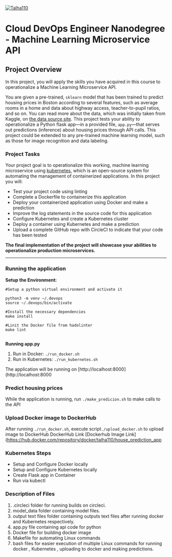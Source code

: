  [![Talha110](https://circleci.com/gh/talha110/Udacity-project-4.svg?style=svg)](https://app.circleci.com/pipelines/github/talha110/Udacity-project-4)

# Cloud DevOps Engineer Nanodegree - Machine Learning Microservice API



## Project Overview

In this project, you will apply the skills you have acquired in this course to operationalize a Machine Learning Microservice API. 

You are given a pre-trained, `sklearn` model that has been trained to predict housing prices in Boston according to several features, such as average rooms in a home and data about highway access, teacher-to-pupil ratios, and so on. You can read more about the data, which was initially taken from Kaggle, on [the data source site](https://www.kaggle.com/c/boston-housing). This project tests your ability to operationalize a Python flask app—in a provided file, `app.py`—that serves out predictions (inference) about housing prices through API calls. This project could be extended to any pre-trained machine learning model, such as those for image recognition and data labeling.

### Project Tasks

Your project goal is to operationalize this working, machine learning microservice using [kubernetes](https://kubernetes.io/), which is an open-source system for automating the management of containerized applications. In this project you will:
* Test your project code using linting
* Complete a Dockerfile to containerize this application
* Deploy your containerized application using Docker and make a prediction
* Improve the log statements in the source code for this application
* Configure Kubernetes and create a Kubernetes cluster
* Deploy a container using Kubernetes and make a prediction
* Upload a complete GitHub repo with CircleCI to indicate that your code has been tested

**The final implementation of the project will showcase your abilities to operationalize production microservices.**

---

### Running the application

**Setup the Environment:**

```
#Setup a python virtual environment and activate it

python3 -m venv ~/.devops
source ~/.devops/bin/activate

#Install the necessary dependencies
make install

#Linit the Docker file from hadolinter
make lint


```

**Running app.py**

1. Run in Docker: `./run_docker.sh`
2. Run in Kubernetes: `./run_kubernetes.sh`

The application will be running on [http://localhost:8000](http://localhost:8000

### Predict housing prices

While the application is running, run `./make_predicion.sh` to make calls to the API

### Upload Docker image to DockerHub

After running `./run_docker.sh`, execute script`./upload_docker.sh` to upload image to DockerHub
DockerHub Link
[Dockerhub Image Link](https://hub.docker.com/repository/docker/talha110/house_prediction_app

### Kubernetes Steps

- Setup and Configure Docker locally
- Setup and Configure Kubernetes locally
- Create Flask app in Container
- Run via kubectl

### Description of Files  

1. .circleci folder for running builds on circleci.
2. model_data folder containing model files.
3. output text files folder containing outputs text files after running docker and Kubernetes respectively.
4. app.py file containing api code for python
5. Docker file for building docker image
6. Makefile for automating Linux commands
7. bash files for easier execution of multiple Linux commands for running docker , Kubernetes , uploading to docker and making predictions.
